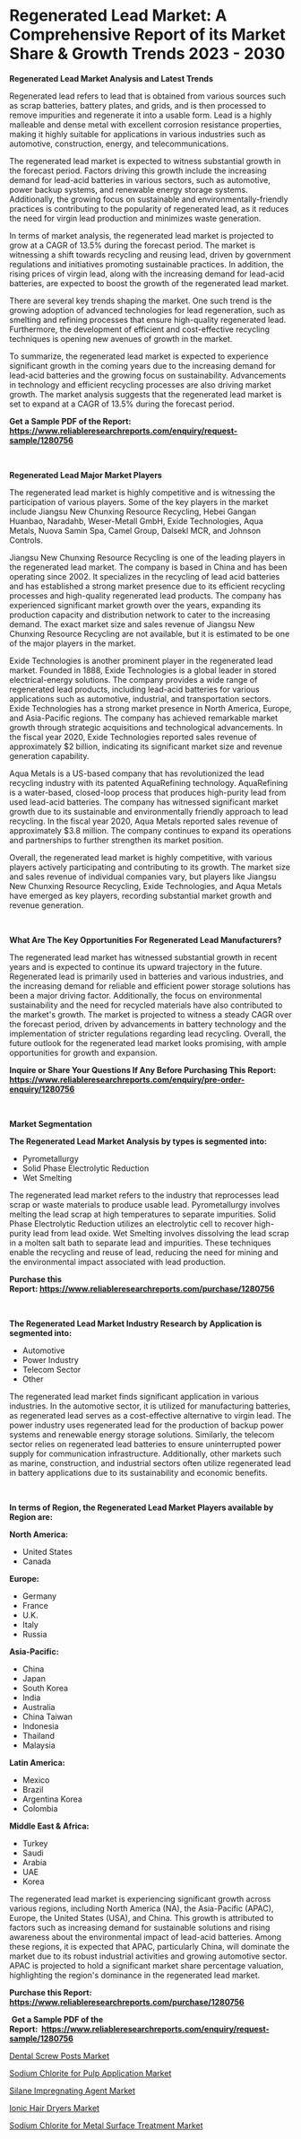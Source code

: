 <p><h1>Regenerated Lead Market: A Comprehensive Report of its Market Share & Growth Trends 2023 - 2030</h1></p><p><strong>Regenerated Lead Market Analysis and Latest Trends</strong></p>
<p><p>Regenerated lead refers to lead that is obtained from various sources such as scrap batteries, battery plates, and grids, and is then processed to remove impurities and regenerate it into a usable form. Lead is a highly malleable and dense metal with excellent corrosion resistance properties, making it highly suitable for applications in various industries such as automotive, construction, energy, and telecommunications.</p><p>The regenerated lead market is expected to witness substantial growth in the forecast period. Factors driving this growth include the increasing demand for lead-acid batteries in various sectors, such as automotive, power backup systems, and renewable energy storage systems. Additionally, the growing focus on sustainable and environmentally-friendly practices is contributing to the popularity of regenerated lead, as it reduces the need for virgin lead production and minimizes waste generation.</p><p>In terms of market analysis, the regenerated lead market is projected to grow at a CAGR of 13.5% during the forecast period. The market is witnessing a shift towards recycling and reusing lead, driven by government regulations and initiatives promoting sustainable practices. In addition, the rising prices of virgin lead, along with the increasing demand for lead-acid batteries, are expected to boost the growth of the regenerated lead market.</p><p>There are several key trends shaping the market. One such trend is the growing adoption of advanced technologies for lead regeneration, such as smelting and refining processes that ensure high-quality regenerated lead. Furthermore, the development of efficient and cost-effective recycling techniques is opening new avenues of growth in the market.</p><p>To summarize, the regenerated lead market is expected to experience significant growth in the coming years due to the increasing demand for lead-acid batteries and the growing focus on sustainability. Advancements in technology and efficient recycling processes are also driving market growth. The market analysis suggests that the regenerated lead market is set to expand at a CAGR of 13.5% during the forecast period.</p></p>
<p><strong>Get a Sample PDF of the Report:&nbsp; <a href="https://www.reliableresearchreports.com/enquiry/request-sample/1280756">https://www.reliableresearchreports.com/enquiry/request-sample/1280756</a></strong></p>
<p>&nbsp;</p>
<p><strong>Regenerated Lead Major Market Players</strong></p>
<p><p>The regenerated lead market is highly competitive and is witnessing the participation of various players. Some of the key players in the market include Jiangsu New Chunxing Resource Recycling, Hebei Gangan Huanbao, Naradahb, Weser-Metall GmbH, Exide Technologies, Aqua Metals, Nuova Samin Spa, Camel Group, Dalsekl MCR, and Johnson Controls.</p><p>Jiangsu New Chunxing Resource Recycling is one of the leading players in the regenerated lead market. The company is based in China and has been operating since 2002. It specializes in the recycling of lead acid batteries and has established a strong market presence due to its efficient recycling processes and high-quality regenerated lead products. The company has experienced significant market growth over the years, expanding its production capacity and distribution network to cater to the increasing demand. The exact market size and sales revenue of Jiangsu New Chunxing Resource Recycling are not available, but it is estimated to be one of the major players in the market.</p><p>Exide Technologies is another prominent player in the regenerated lead market. Founded in 1888, Exide Technologies is a global leader in stored electrical-energy solutions. The company provides a wide range of regenerated lead products, including lead-acid batteries for various applications such as automotive, industrial, and transportation sectors. Exide Technologies has a strong market presence in North America, Europe, and Asia-Pacific regions. The company has achieved remarkable market growth through strategic acquisitions and technological advancements. In the fiscal year 2020, Exide Technologies reported sales revenue of approximately $2 billion, indicating its significant market size and revenue generation capability.</p><p>Aqua Metals is a US-based company that has revolutionized the lead recycling industry with its patented AquaRefining technology. AquaRefining is a water-based, closed-loop process that produces high-purity lead from used lead-acid batteries. The company has witnessed significant market growth due to its sustainable and environmentally friendly approach to lead recycling. In the fiscal year 2020, Aqua Metals reported sales revenue of approximately $3.8 million. The company continues to expand its operations and partnerships to further strengthen its market position.</p><p>Overall, the regenerated lead market is highly competitive, with various players actively participating and contributing to its growth. The market size and sales revenue of individual companies vary, but players like Jiangsu New Chunxing Resource Recycling, Exide Technologies, and Aqua Metals have emerged as key players, recording substantial market growth and revenue generation.</p></p>
<p>&nbsp;</p>
<p><strong>What Are The Key Opportunities For Regenerated Lead Manufacturers?</strong></p>
<p><p>The regenerated lead market has witnessed substantial growth in recent years and is expected to continue its upward trajectory in the future. Regenerated lead is primarily used in batteries and various industries, and the increasing demand for reliable and efficient power storage solutions has been a major driving factor. Additionally, the focus on environmental sustainability and the need for recycled materials have also contributed to the market's growth. The market is projected to witness a steady CAGR over the forecast period, driven by advancements in battery technology and the implementation of stricter regulations regarding lead recycling. Overall, the future outlook for the regenerated lead market looks promising, with ample opportunities for growth and expansion.</p></p>
<p><strong>Inquire or Share Your Questions If Any Before Purchasing This Report: <a href="https://www.reliableresearchreports.com/enquiry/pre-order-enquiry/1280756">https://www.reliableresearchreports.com/enquiry/pre-order-enquiry/1280756</a></strong></p>
<p>&nbsp;</p>
<p><strong>Market Segmentation</strong></p>
<p><strong>The Regenerated Lead Market Analysis by types is segmented into:</strong></p>
<p><ul><li>Pyrometallurgy</li><li>Solid Phase Electrolytic Reduction</li><li>Wet Smelting</li></ul></p>
<p><p>The regenerated lead market refers to the industry that reprocesses lead scrap or waste materials to produce usable lead. Pyrometallurgy involves melting the lead scrap at high temperatures to separate impurities. Solid Phase Electrolytic Reduction utilizes an electrolytic cell to recover high-purity lead from lead oxide. Wet Smelting involves dissolving the lead scrap in a molten salt bath to separate lead and impurities. These techniques enable the recycling and reuse of lead, reducing the need for mining and the environmental impact associated with lead production.</p></p>
<p><strong>Purchase this Report:&nbsp;<a href="https://www.reliableresearchreports.com/purchase/1280756">https://www.reliableresearchreports.com/purchase/1280756</a></strong></p>
<p>&nbsp;</p>
<p><strong>The Regenerated Lead Market Industry Research by Application is segmented into:</strong></p>
<p><ul><li>Automotive</li><li>Power Industry</li><li>Telecom Sector</li><li>Other</li></ul></p>
<p><p>The regenerated lead market finds significant application in various industries. In the automotive sector, it is utilized for manufacturing batteries, as regenerated lead serves as a cost-effective alternative to virgin lead. The power industry uses regenerated lead for the production of backup power systems and renewable energy storage solutions. Similarly, the telecom sector relies on regenerated lead batteries to ensure uninterrupted power supply for communication infrastructure. Additionally, other markets such as marine, construction, and industrial sectors often utilize regenerated lead in battery applications due to its sustainability and economic benefits.</p></p>
<p>&nbsp;</p>
<p><strong>In terms of Region, the Regenerated Lead Market Players available by Region are:</strong></p>
<p>
    <p> <strong> North America: </strong>
        <ul>
            <li>United States</li>
            <li>Canada</li>
        </ul>
        </p> 
    <p> <strong> Europe: </strong>
        <ul>
            <li>Germany</li>
            <li>France</li>
            <li>U.K.</li>
            <li>Italy</li>
            <li>Russia</li>
        </ul>
        </p> 
    <p> <strong> Asia-Pacific: </strong>
        <ul>
            <li>China</li>
            <li>Japan</li>
            <li>South Korea</li>
            <li>India</li>
            <li>Australia</li>
            <li>China Taiwan</li>
            <li>Indonesia</li>
            <li>Thailand</li>
            <li>Malaysia</li>
        </ul>
        </p> 
    <p> <strong> Latin America: </strong>
        <ul>
            <li>Mexico</li>
            <li>Brazil</li>
            <li>Argentina Korea</li>
            <li>Colombia</li>
        </ul>
        </p> 
    <p> <strong> Middle East & Africa: </strong>
        <ul>
            <li>Turkey</li>
            <li>Saudi</li>
            <li>Arabia</li>
            <li>UAE</li>
            <li>Korea</li>
        </ul>
    </p>
    </p>
<p><p>The regenerated lead market is experiencing significant growth across various regions, including North America (NA), the Asia-Pacific (APAC), Europe, the United States (USA), and China. This growth is attributed to factors such as increasing demand for sustainable solutions and rising awareness about the environmental impact of lead-acid batteries. Among these regions, it is expected that APAC, particularly China, will dominate the market due to its robust industrial activities and growing automotive sector. APAC is projected to hold a significant market share percentage valuation, highlighting the region's dominance in the regenerated lead market.</p></p>
<p><strong>Purchase this Report: <a href="https://www.reliableresearchreports.com/purchase/1280756">https://www.reliableresearchreports.com/purchase/1280756</a></strong></p>
<p>&nbsp;<strong>Get a Sample PDF of the Report:&nbsp;&nbsp;<a href="https://www.reliableresearchreports.com/enquiry/request-sample/1280756">https://www.reliableresearchreports.com/enquiry/request-sample/1280756</a></strong></p>
<p><strong></strong></p>
<p><p><a href="https://medium.com/@ulicesweber/dental-screw-posts-market-size-cagr-trends-2024-2030-706c7ae0fc06">Dental Screw Posts Market</a></p><p><a href="https://www.linkedin.com/pulse/sodium-chlorite-pulp-application-market-size-growth-forecast/">Sodium Chlorite for Pulp Application Market</a></p><p><a href="https://github.com/RoccoManning/Market-Research-Report-List-2/blob/main/silane-impregnating-agent-market.md">Silane Impregnating Agent Market</a></p><p><a href="https://medium.com/@alaynagrant2023/ionic-hair-dryers-market-size-growth-forecast-2023-2030-84a137f1909b">Ionic Hair Dryers Market</a></p><p><a href="https://www.linkedin.com/pulse/sodium-chlorite-metal-surface-treatment-market-size-share/">Sodium Chlorite for Metal Surface Treatment Market</a></p></p>